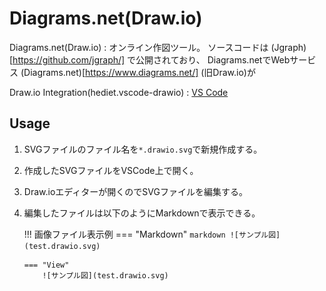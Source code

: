 # Diagrams.net(Draw.io)

Diagrams.net(Draw.io)
:   オンライン作図ツール。
    ソースコードは (Jgraph)[https://github.com/jgraph/] で公開されており、
    Diagrams.netでWebサービス (Diagrams.net)[https://www.diagrams.net/] (旧Draw.io)が

Draw.io Integration(hediet.vscode-drawio)
:   [VS Code](/vsocode/01.vscode#vs-code)

## Usage

1.  SVGファイルのファイル名を`*.drawio.svg`で新規作成する。
2.  作成したSVGファイルをVSCode上で開く。
3.  Draw.ioエディターが開くのでSVGファイルを編集する。
4.  編集したファイルは以下のようにMarkdownで表示できる。

    !!! 画像ファイル表示例
        === "Markdown"
            ```markdown
            ![サンプル図](test.drawio.svg)
            ```

        === "View"
            ![サンプル図](test.drawio.svg)



